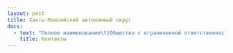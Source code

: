 ```yaml
---
layout: post
title: Ханты-Мансийский автономный округ
docs:
  - text: "Полное наименование\t|Общество с ограниченной ответственностью  «АРНАЛ»\r\nКраткое наименование\t|ООО «АРНАЛ»\r\nРегистрационные данные:\t |\r\nИНН/КПП\t|5904342624 / 590301001\r\nОГРН\t|1165958110670\r\nОКПО\t|05169519\r\nОКАТО\t|57701000\r\nФактический адрес:|\t628011 г.Ханты-Мансийск, Тобольский тракт 2. \r\n|Режим работы: пн-пт с 10:00-16:00\r\nДиректор|\tАбибуллаев Эльдар Серверович действует на основании Устава \r\nE-mail|\tarnalhmo@bk.ru\r\nКонтактные телефоны|\t +73467351075\r\nБанковские реквизиты:\t\r|\n|Р/счет 40702810249770028316 \r\n|К/счет| 30101810900000000603 \n|БИК 042202603 Волго –Вятский банк Сбербанк\r\nУФК по Тюменской области МТУ Росимущества в Тюменской области, Ханты-Мансийском автономном округе-Югре, Ямало-Ненецком автономном округе, ИНН 7202198042; КПП 720301001; лицевой счет 05671А20810;  Сч. N 40302810065771500001 в ОТДЕЛЕНИЕ ТЮМЕНЬ г. ТЮМЕНЬ, БИК: 47102001"
    title: Контакты
---
```


